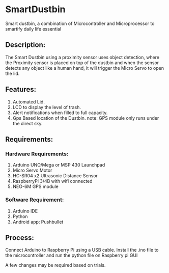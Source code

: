 # SmartDustbin
Smart dustbin, a combination of Microcontroller and Microprocessor to smartify daily life essential 

## Description: 
The Smart Dustbin using a proximity sensor uses object detection, where the Proximity sensor is placed on top of the dustbin
and when the sensor detects any object like a human hand, it will trigger the Micro Servo to open the lid.

## Features:
1. Automated Lid.
2. LCD to display the level of trash.
3. Alert notifications when filled to full capacity.
4. Gps Based location of the Dustbin. note: GPS module only runs under the direct sky.

## Requirements:
### Hardware Requirements: 
1. Arduino UNO/Mega or MSP 430 Launchpad
2. Micro Servo Motor
3. HC-SR04 x2 Ultrasonic Distance Sensor
4. RaspberryPi 3/4B with wifi connected
5. NEO-6M GPS module

### Software Requirement:
1. Arduino IDE
2. Python
3. Android app: Pushbullet

## Process:
Connect Arduino to Raspberry Pi using a USB cable.
Install the .ino file to the microcontroller and run the python file on Raspberry pi GUI

A few changes may be required based on trials.
